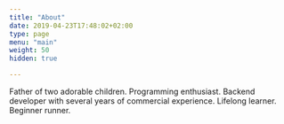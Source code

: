 ```yaml
---
title: "About"
date: 2019-04-23T17:48:02+02:00
type: page
menu: "main"
weight: 50
hidden: true

---
```


Father of two adorable children. Programming enthusiast. Backend developer with several years of commercial experience. Lifelong learner. Beginner runner.
